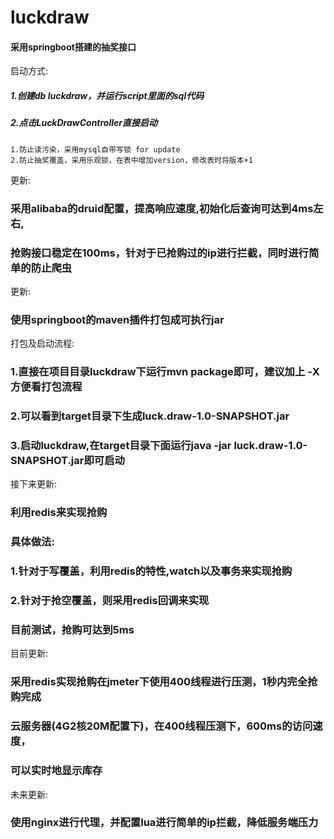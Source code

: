 # luckdraw

#### 采用springboot搭建的抽奖接口

启动方式:
##### 1.创建db luckdraw，并运行script里面的sql代码
##### 2.点击LuckDrawController直接启动

```
1.防止读污染，采用mysql自带写锁 for update
2.防止抽奖覆盖，采用乐观锁，在表中增加version，修改表时将版本+1
```

更新:
### 采用alibaba的druid配置，提高响应速度,初始化后查询可达到4ms左右,
### 抢购接口稳定在100ms，针对于已抢购过的ip进行拦截，同时进行简单的防止爬虫

更新:
### 使用springboot的maven插件打包成可执行jar
打包及启动流程:
### 1.直接在项目目录luckdraw下运行mvn package即可，建议加上 -X方便看打包流程
### 2.可以看到target目录下生成luck.draw-1.0-SNAPSHOT.jar
### 3.启动luckdraw,在target目录下面运行java -jar luck.draw-1.0-SNAPSHOT.jar即可启动

接下来更新:
### 利用redis来实现抢购
### 具体做法:
### 1.针对于写覆盖，利用redis的特性,watch以及事务来实现抢购
### 2.针对于抢空覆盖，则采用redis回调来实现
### 目前测试，抢购可达到5ms

目前更新:
### 采用redis实现抢购在jmeter下使用400线程进行压测，1秒内完全抢购完成
### 云服务器(4G2核20M配置下)，在400线程压测下，600ms的访问速度，
### 可以实时地显示库存

未来更新:
### 使用nginx进行代理，并配置lua进行简单的ip拦截，降低服务端压力